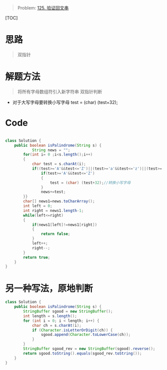 > Problem: [125. 验证回文串](https://leetcode.cn/problems/valid-palindrome/description/)

[TOC]

# 思路
> 双指针
# 解题方法
> 将所有字母数组符引入新字符串
> 双指针判断
- 对于大写字母要转换小写字母
test = (char) (test+32);


# Code
```Java []

class Solution {
    public boolean isPalindrome(String s) {
            String news = "";
        for(int i= 0 ;i<s.length();i++)
        {
            char test = s.charAt(i);
            if((test>='A'&&test<='Z')||(test>='a'&&test<='z')||(test>='0'&&test<='9')){
                if(test>='A'&&test<='Z')
                {
                    test = (char) (test+32);//转换小写字母
                }
                news+=test;
        }}
        char[] news1=news.toCharArray();
        int left = 0;
        int right = news1.length-1;
        while(left<=right)
        {
            if(news1[left]!=news1[right])
            {
                return false;
            }
            left++;
            right--;
        }
        return true;
    }
}
```
# 另一种写法，原地判断
```Java []
class Solution {
    public boolean isPalindrome(String s) {
        StringBuffer sgood = new StringBuffer();
        int length = s.length();
        for (int i = 0; i < length; i++) {
            char ch = s.charAt(i);
            if (Character.isLetterOrDigit(ch)) {
                sgood.append(Character.toLowerCase(ch));
            }
        }
        StringBuffer sgood_rev = new StringBuffer(sgood).reverse();
        return sgood.toString().equals(sgood_rev.toString());
    }
}
```
